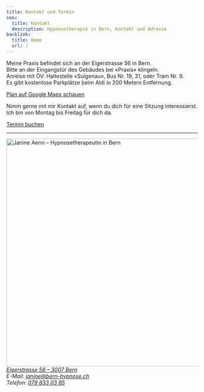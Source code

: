 ```yaml
---
title: Kontakt und Termin
seo:
  title: Kontakt
  description: Hypnosetherapie in Bern, Kontakt und Adresse
backlink:
  title: Home
  url: /
---
```


<p>Meine Praxis befindet sich an der Eigerstrasse 56 in Bern. <br>
Bitte an der Eingangstür des Gebäudes bei «Praxis» klingeln.<br>
Anreise mit ÖV: Haltestelle «Sulgenau», Bus&nbsp;Nr.&nbsp;19, 31, oder Tram&nbsp;Nr.&nbsp;9.<br>
Es gibt kostenlose Parkplätze beim Aldi in 200 Metern Entfernung.</p>
<a data-umami-event="Open Google Map" href="https://www.google.com/maps/place/Hypnosetherapie+Janine+Aerni/@46.939631,7.4338689,17z/data=!3m1!4b1!4m6!3m5!1s0x478e3919098aba6d:0xc134d9016ead528c!8m2!3d46.939631!4d7.4364438!16s%2Fg%2F11w9gt4g0k?entry=ttu" target="_blank" class="inline-flex items-center justify-center px-6 py-3 text-base leading-tight font-bold text-red-600 bg-transparent border border-red-600 rounded-full transition hover:bg-red-500 hover:text-red-50 no-underline">Plan auf Google Maps schauen</a>

<p>
Nimm gerne mit mir Kontakt auf, wenn du dich für eine Sitzung
interessierst.
Ich bin von Montag bis Freitag für dich da.
</p>

<a data-umami-event="Open Calendly" href="https://calendly.com/bern-hypnose/erstsitzung" target="_blank" class="inline-flex not-prose items-center justify-center px-6 py-3 text-base leading-tight font-bold text-white bg-red-600 border border-red-600 rounded-full transition hover:bg-red-500 hover:text-red-50 no-underline">Termin buchen</a>

<hr class="border-gray-400" />

<div class="flex gap-4 items-center">
    <picture class="portrait-janine portrait-janine--disc shadow-sm not-prose">
        <img
            srcset="../janine-aerni-face-400w.webp 400w, ../janine-aerni-face-600w.webp 600w, ../janine-aerni-face-800w.webp 800w, ../janine-aerni-face-1200w.webp 1000w"
            sizes="(max-width: 800px) 400px"
            src="../janine-aerni-face-600w.webp"
            alt="Janine Aerni – Hypnosetherapeutin in Bern"
            width="800"
            height="600"
            loading="lazy"
        />
    </picture>
    <address class="text-main not-prose not-italic">
        <a data-umami-event="Open Google Map" href="https://www.google.com/maps/place/Hypnosetherapie+Janine+Aerni/@46.939631,7.4338689,17z/data=!3m1!4b1!4m6!3m5!1s0x478e3919098aba6d:0xc134d9016ead528c!8m2!3d46.939631!4d7.4364438!16s%2Fg%2F11w9gt4g0k?entry=ttu" target="_blank" class="link" >Eigerstrasse 56 – 3007 Bern</a> <br>
        E-Mail: <a class="link" href="mailto:janine@bern-hypnose.ch">janine@bern-hypnose.ch</a> <br>
        Telefon: <a class="link" href="tel:079 833 03 85">079 833 03 85</a> <br>
    </address>
</div>
